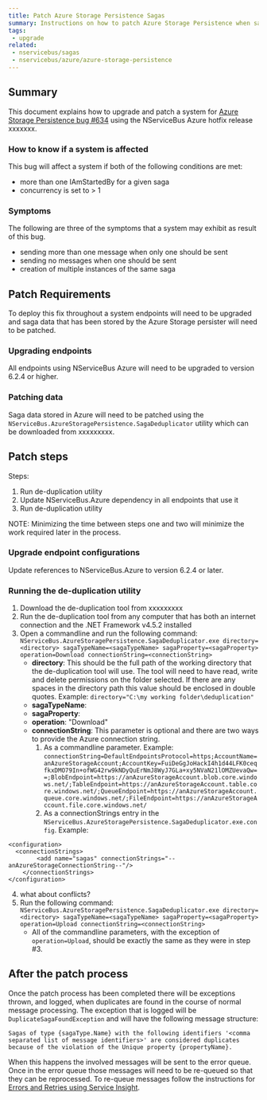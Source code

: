 ```yaml
---
title: Patch Azure Storage Persistence Sagas
summary: Instructions on how to patch Azure Storage Persistence when saga duplication occurs.
tags:
 - upgrade
related:
 - nservicebus/sagas
 - nservicebus/azure/azure-storage-persistence
---
```


## Summary

This document explains how to upgrade and patch a system for [Azure Storage Persistence bug #634](https://github.com/Particular/PlatformDevelopment/issues/634) using the NServiceBus Azure hotfix release xxxxxxx.

### How to know if a system is affected
This bug will affect a system if both of the following conditions are met:
- more than one IAmStartedBy<T> for a given saga
- concurrency is set to > 1

### Symptoms
The following are three of the symptoms that a system may exhibit as result of this bug.
- sending more than one message when only one should be sent
- sending no messages when one should be sent
- creation of multiple instances of the same saga

## Patch Requirements
To deploy this fix throughout a system endpoints will need to be upgraded and saga data that has been stored by the Azure Storage persister will need to be patched.

### Upgrading endpoints

All endpoints using NServiceBus Azure will need to be upgraded to version 6.2.4 or higher.

### Patching data
Saga data stored in Azure will need to be patched using the `NServiceBus.AzureStoragePersistence.SagaDeduplicator` utility which can be downloaded from xxxxxxxxx.


## Patch steps

Steps:
1. Run de-duplication utility
2. Update NServiceBus.Azure dependency in all endpoints that use it
3. Run de-duplication utility


NOTE: Minimizing the time between steps one and two will minimize the work required later in the process.

### Upgrade endpoint configurations
Update references to NServiceBus.Azure to version 6.2.4 or later.

### Running the de-duplication utility
1. Download the de-duplication tool from xxxxxxxxx
2. Run the de-duplication tool from any computer that has both an internet connection and the .NET Framework v4.5.2 installed
3. Open a commandline and run the following command: `NServiceBus.AzureStoragePersistence.SagaDeduplicator.exe directory=<directory> sagaTypeName=<sagaTypeName> sagaProperty=<sagaProperty> operation=Download connectionString=<connectionString>`
	- **directory**: This should be the full path of the working directory that the de-duplication tool will use. The tool will need to have read, write and delete permissions on the folder selected. If there are any spaces in the directory path this value should be enclosed in double quotes. Example: `directory="C:\my working folder\deduplication"`
	- **sagaTypeName**:
	- **sagaProperty**:
	- **operation**: "Download"
	- **connectionString**: This parameter is optional and there are two ways to provide the Azure connection string.
		1. As a commandline parameter. Example: `connectionString=DefaultEndpointsProtocol=https;AccountName=anAzureStorageAccount;AccountKey=FuiDeGgJoHackI4h1d44LFK0ceqfkxDMO79In+ofWG42rw9kNDyQuErNmJ8WyJ7GLa+xy5NVaN21lOMZUevaQw==;BlobEndpoint=https://anAzureStorageAccount.blob.core.windows.net/;TableEndpoint=https://anAzureStorageAccount.table.core.windows.net/;QueueEndpoint=https://anAzureStorageAccount.queue.core.windows.net/;FileEndpoint=https://anAzureStorageAccount.file.core.windows.net/`
		2. As a connectionStrings entry in the `NServiceBus.AzureStoragePersistence.SagaDeduplicator.exe.config`. Example:  
```		
<configuration>  
  <connectionStrings>  
		<add name="sagas" connectionStrings="--anAzureStorageConnectionString--"/>  
	</connectionStrings> 
</configuration>
```
4. what about conflicts?
5. Run the following command: `NServiceBus.AzureStoragePersistence.SagaDeduplicator.exe directory=<directory> sagaTypeName=<sagaTypeName> sagaProperty=<sagaProperty> operation=Upload connectionString=<connectionString>`
	- All of the commandline parameters, with the exception of `operation=Upload`, should be exactly the same as they were in step #3.


## After the patch process
Once the patch process has been completed there will be exceptions thrown, and logged, when duplicates are found in the course of normal message processing. The exception that is logged will be `DuplicateSagaFoundException` and will have the following message structure:

	Sagas of type {sagaType.Name} with the following identifiers '<comma separated list of message identifiers>' are considered duplicates because of the violation of the Unique property {propertyName}.

When this happens the involved messages will be sent to the error queue. Once in the error queue those messages will need to be re-queued so that they can be reprocessed. To re-queue messages follow the instructions for [Errors and Retries using Service Insight](/serviceinsight/#errors-and-retries).